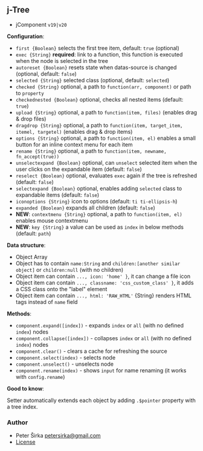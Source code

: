 ## j-Tree

- jComponent `v19|v20`

__Configuration__:

- `first {Boolean}` selects the first tree item, default: `true` (optional)
- `exec {String}` __required__: link to a function, this function is executed when the node is selected in the tree
- `autoreset {Boolean}` resets state when datas-source is changed (optional, default: `false`)
- `selected {String}` selected class (optional, default: `selected`)
- `checked {String}` optional, a path to `function(arr, component)` or path to `property`
- `checkednested {Boolean}` optional, checks all nested items (default: `true`)
- `upload {String}` optional, a path to `function(item, files)` (enables drag & drop files)
- `dragdrop {String}` optional, a path to `function(item, target_item, itemel, targetel)` (enables drag & drop items)
- `options {String}` optional, a path to `function(item, el)` enables a small button for an inline context menu for each item
- `rename {String}` optional, a path to `function(item, newname, fn_accept(true))`
- `unselectexpand {Boolean}` optional, can `unselect` selected item when the user clicks on the expandable item (default: `false`)
- `reselect {Boolean}` optional, evaluates `exec` again if the tree is refreshed (default: `false`)
- `selectexpand {Boolean}` optional, enables adding `selected` class to expandable items (default: `false`)
- `iconoptions {String}` icon to options (default: `ti ti-ellipsis-h`)
- `expanded {Boolean}` expands all children (default: `false`)
- __NEW__: `contextmenu {String}` optional, a path to `function(item, el)` enables mouse contextmenu
- __NEW__: `key {String}` a value can be used as `index` in below methods (default: `path`)

__Data structure__:

- Object Array
- Object has to contain `name:String` and `children:[another similar object]` or `children:null` (with no children)
- Object item can contain `..., icon: 'home' }`, it can change a file icon
- Object item can contain `..., classname: 'css_custom_class' }`, it adds a CSS class onto the "label" element
- Object item can contain `..., html: 'RAW_HTML'` {String} renders HTML tags instead of `name` field

__Methods__:

- `component.expand([index])` - expands `index` or `all` (with no defined `index`) nodes
- `component.collapse([index])` - collapses `index` or `all` (with no defined `index`) nodes
- `component.clear()` - clears a cache for refreshing the source
- `component.select(index)` - selects node
- `component.unselect()` - unselects node
- `component.rename(index)` - shows `input` for name renaming (it works with `config.rename`)

__Good to know__:

Setter automatically extends each object by adding `.$pointer` property with a tree index.

### Author

- Peter Širka <petersirka@gmail.com>
- [License](https://www.totaljs.com/license/)

